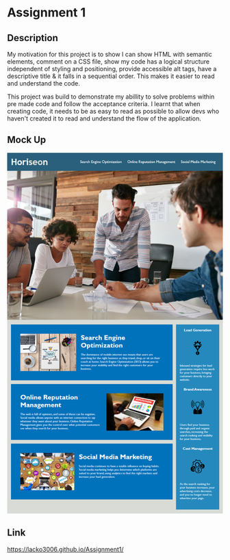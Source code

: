 # Assignment 1

## Description

My motivation for this project is to show I can show HTML with semantic elements, comment on a CSS file, show my code has a logical structure independent of styling and positioning, provide accessible alt tags, have a descriptive title & it falls in a sequential order. This makes it easier to read and understand the code.

This project was build to demonstrate my abillity to solve problems within pre made code and follow the acceptance criteria. I learnt that when creating code, it needs to be as easy to read as possible to allow devs who haven't created it to read and understand the flow of the application.

## Mock Up

![Horiseon Social Solution](./assets/images/mockup1.png)

## Link
https://lacko3006.github.io/Assignment1/
